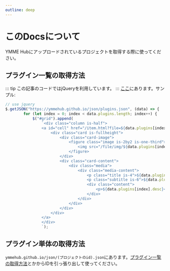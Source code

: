 ```yaml
---
outline: deep
---
```


# このDocsについて
YMME Hubにアップロードされているプロジェクトを取得する際に使ってください。
## プラグイン一覧の取得方法
::: tip
この記事のコードではjQueryを利用しています。
:::
[ここ](https://ymmehub.github.io/json/plugins.json)にあります。サンプル:
```javascript
// use jquery
$.getJSON("https://ymmehub.github.io/json/plugins.json", (data) => {
        for (let index = 0; index < data.plugins.length; index++) {
            $("#grid").append(
                `<div class="column is-half">
                <a id="cell" href="/item.html?file=${data.plugins[index].id}">
                    <div class="card is-fullheight">
                        <div class="card-image">
                            <figure class="image is-2by2 is-one-third">
                                <img src="/file/img/${data.plugins[index].id}/1.png" alt="thunbnail"  />
                            </figure>
                        </div>
                        <div class="card-content">
                            <div class="media">
                                <div class="media-content">
                                    <p class="title is-4">${data.plugins[index].name}</p>
                                    <p class="subtitle is-6">${data.plugins[index].author}</p>
                                    <div class="content">
                                        <p>${data.plugins[index].desc}</p>
                                    </div>
                                </div>
                            </div>
                        </div>
                    </div>
                </a>
                </div>
                `);
```
## プラグイン単体の取得方法
```ymmehub.github.io/json/(プロジェクトのid).json```にあります。[プラグイン一覧の取得方法](#プラグイン一覧の取得方法)とかからIDを引っ張り出して使ってください。
